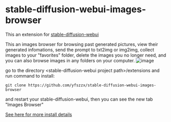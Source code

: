 # stable-diffusion-webui-images-browser

This an extension for [stable-diffusion-webui](https://github.com/AUTOMATIC1111/stable-diffusion-webui)

This an images browser for browsing past generated pictures, view their generated infomations, send the prompt to txt2img or img2img, collect images to your "favorites" folder, delete the images you no longer need, and you can also browse images in any folders on your computer.
![image](https://s6.jpg.cm/2022/10/24/PJjuZt.png)

go to the directory \<stable-diffusion-webui project path\>/extensions and run command to install:

`git clone https://github.com/yfszzx/stable-diffusion-webui-images-browser `

and restart your stable-diffusion-webui, then you can see the new tab "Images Browser"

[See here for more install details](https://github.com/AUTOMATIC1111/stable-diffusion-webui/wiki/Extensions)
